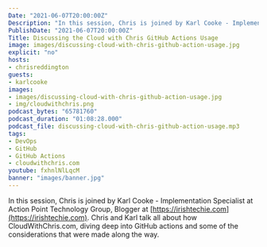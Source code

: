 ```yaml
---
Date: "2021-06-07T20:00:00Z"
Description: "In this session, Chris is joined by Karl Cooke - Implementation Specialist at Action Point Technology Group, Blogger at https://irishtechie.com. Chris and Karl talk all about the CloudWithChris.com architecture and the decisions surrounding the GitHub setup that drive the deployment and management of CloudWithChris.com."
PublishDate: "2021-06-07T20:00:00Z"
Title: Discussing the Cloud with Chris GitHub Actions Usage
image: images/discussing-cloud-with-chris-github-action-usage.jpg
explicit: "no"
hosts:
- chrisreddington
guests:
- karlcooke
images:
- images/discussing-cloud-with-chris-github-action-usage.jpg
- img/cloudwithchris.png
podcast_bytes: "65781760"
podcast_duration: "01:08:28.000"
podcast_file: discussing-cloud-with-chris-github-action-usage.mp3
tags:
- DevOps
- GitHub
- GitHub Actions
- cloudwithchris.com
youtube: fxhnlNlLqcM
banner: "images/banner.jpg"
---
```

In this session, Chris is joined by Karl Cooke - Implementation Specialist at Action Point Technology Group, Blogger at [https://irishtechie.com](https://irishtechie.com). Chris and Karl talk all about how CloudWithChris.com, diving deep into GitHub actions and some of the considerations that were made along the way.